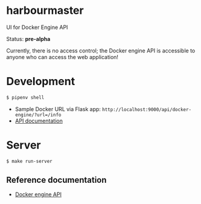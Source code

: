 # harbourmaster
UI for Docker Engine API

Status: **pre-alpha**

<aside class="warning">
Currently, there is no access control; the Docker engine API is accessible to anyone who can access the web application!
</aside>

# Development

```bash
$ pipenv shell
```

- Sample Docker URL via Flask app: ``http://localhost:9000/api/docker-engine/?url=/info``
- [API documentation](http://localhost:9000/api/doc/)

# Server

```bash
$ make run-server
```

## Reference documentation

- [Docker engine API](https://docs.docker.com/engine/api/v1.39)
